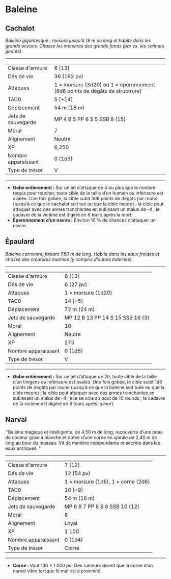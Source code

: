 # Baleine


## Cachalot

*Baleine gigantesque ; mesure jusqu’à 18 m de long et habite dans les
grands océans. Chasse les monstres des grands fonds (par ex. les calmars
géants).*

-----

|                     |                                                                             |
| ------------------- | --------------------------------------------------------------------------- |
| Classe d'armure     | 6 \[13\]                                                                    |
| Dés de vie          | 36 (162 pv)                                                                 |
| Attaques            | 1 × morsure (3d20) ou 1 × éperonnement (6d6 points de dégâts de structrure) |
| TAC0                | 5 \[+14\]                                                                   |
| Déplacement         | 54 m (18 m)                                                                 |
| Jets de sauvegarde  | MP 4 B 5 PP 6 S 5 SSB 8 (15)                                                |
| Moral               | 7                                                                           |
| Alignement          | Neutre                                                                      |
| XP                  | 6,250                                                                       |
| Nombre apparaissant | 0 (1d3)                                                                     |
| Type de trésor      | V                                                                           |

-----

  - **Gobe entièrement :** Sur un jet d’attaque de 4 ou plus que le
    nombre requis pour toucher, toute cible de la taille d’un humain ou
    inférieure est avalée. Une fois gobée, la cible subit 3d6 points de
    dégâts par round (jusqu’à ce que le cachalot soit tué ou que la
    cible meure) ; la cible peut attaquer avec des armes tranchantes en
    subissant un malus de –4 ; le cadavre de la victime est digéré en 6
    tours après la mort.
  - **Éperonnement d’un navire :** Environ 10 % de chances d’attaquer un
    navire.

## Épaulard

*Baleine carnivore, faisant 7,50 m de long. Habite dans les eaux froides
et chasse des créatures marines (y compris d’autres baleines).*

-----

|                     |                                  |
| ------------------- | -------------------------------- |
| Classe d'armure     | 6 \[13\]                         |
| Dés de vie          | 6 (27 pv)                        |
| Attaques            | 1 × morsure (1d20)               |
| TAC0                | 14 \[+5\]                        |
| Déplacement         | 72 m (24 m)                      |
| Jets de sauvegarde  | MP 12 B 13 PP 14 S 15 SSB 16 (3) |
| Moral               | 10                               |
| Alignement          | Neutre                           |
| XP                  | 275                              |
| Nombre apparaissant | 0 (1d6)                          |
| Type de trésor      | V                                |

-----

  - **Gobe entièrement :** Sur un jet d’attaque de 20, toute cible de la
    taille d’un tinigens ou inférieure est avalée. Une fois gobée, la
    cible subit 1d6 points de dégâts par round (jusqu’à ce que la
    baleine soit tuée ou que la cible meure) ; la cible peut attaquer
    avec des armes tranchantes en subissant un malus de –4 ; elle se
    noie au bout de 10 rounds ; le cadavre de la victime est digéré en 6
    tours après la mort.

## Narval

''Baleine magique et intelligente, de 4,50 m de long, recouverte d’une
peau de couleur grise à blanche et dotée d’une corne en spirale de 2,40
m de long au bout du museau. Vit de manière indépendante et secrète dans
les eaux arctiques. ''

-----

|                     |                                    |
| ------------------- | ---------------------------------- |
| Classe d'armure     | 7 \[12\]                           |
| Dés de vie          | 12 (54 pv)                         |
| Attaques            | 1 × morsure (1d8), 1 × corne (2d6) |
| TAC0                | 10 \[+9\]                          |
| Déplacement         | 54 m (18 m)                        |
| Jets de sauvegarde  | MP 6 B 7 PP 8 S 8 SSB 10 (12)      |
| Moral               | 8                                  |
| Alignement          | Loyal                              |
| XP                  | 1 100                              |
| Nombre apparaissant | 0 (1d4)                            |
| Type de trésor      | Corne                              |

-----

  - **Corne :** Vaut 1d6 × 1 000 po. Des rumeurs disent que la corne
    d’un narval vibre lorsque le mal est à proximité.